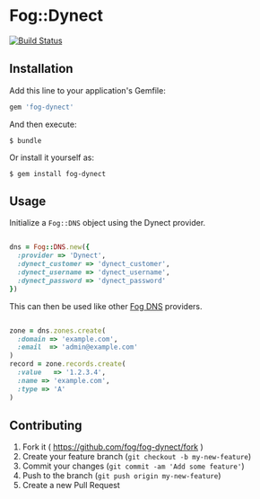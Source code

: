 # Fog::Dynect

[![Build Status](https://travis-ci.org/fog/fog-dynect.svg?branch=master)](https://travis-ci.org/fog/fog-dynect)

## Installation

Add this line to your application's Gemfile:

```ruby
gem 'fog-dynect'
```

And then execute:

    $ bundle

Or install it yourself as:

    $ gem install fog-dynect

## Usage

Initialize a `Fog::DNS` object using the Dynect provider.

```ruby

dns = Fog::DNS.new({
  :provider => 'Dynect',
  :dynect_customer => 'dynect_customer',
  :dynect_username => 'dynect_username',
  :dynect_password => 'dynect_password'
})

```

This can then be used like other [Fog DNS](http://fog.io/dns/) providers.

```ruby

zone = dns.zones.create(
  :domain => 'example.com',
  :email  => 'admin@example.com'
)
record = zone.records.create(
  :value   => '1.2.3.4',
  :name => 'example.com',
  :type => 'A'
)

```

## Contributing

1. Fork it ( https://github.com/fog/fog-dynect/fork )
2. Create your feature branch (`git checkout -b my-new-feature`)
3. Commit your changes (`git commit -am 'Add some feature'`)
4. Push to the branch (`git push origin my-new-feature`)
5. Create a new Pull Request
